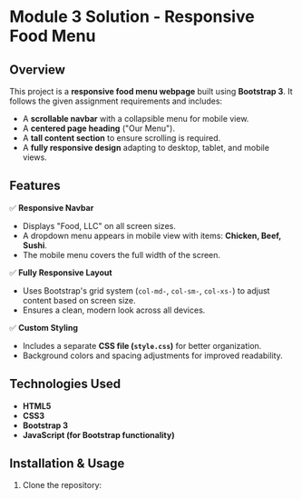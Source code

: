 # Module 3 Solution - Responsive Food Menu

## Overview
This project is a **responsive food menu webpage** built using **Bootstrap 3**. It follows the given assignment requirements and includes:
- A **scrollable navbar** with a collapsible menu for mobile view.
- A **centered page heading** ("Our Menu").
- A **tall content section** to ensure scrolling is required.
- A **fully responsive design** adapting to desktop, tablet, and mobile views.

## Features
✅ **Responsive Navbar**  
- Displays "Food, LLC" on all screen sizes.  
- A dropdown menu appears in mobile view with items: **Chicken, Beef, Sushi**.  
- The mobile menu covers the full width of the screen.

✅ **Fully Responsive Layout**  
- Uses Bootstrap's grid system (`col-md-`, `col-sm-`, `col-xs-`) to adjust content based on screen size.  
- Ensures a clean, modern look across all devices.

✅ **Custom Styling**  
- Includes a separate **CSS file (`style.css`)** for better organization.  
- Background colors and spacing adjustments for improved readability.

## Technologies Used
- **HTML5**
- **CSS3**
- **Bootstrap 3**
- **JavaScript (for Bootstrap functionality)**

## Installation & Usage
1. Clone the repository:  


